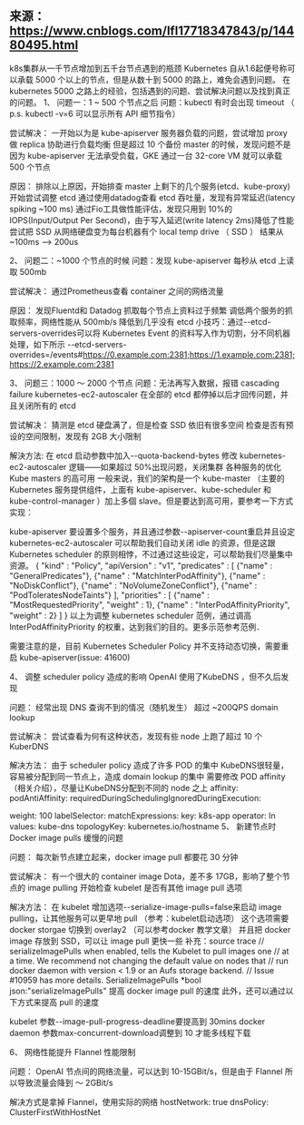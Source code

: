 来源：https://www.cnblogs.com/lfl17718347843/p/14480495.html
----
k8s集群从一千节点增加到五千台节点遇到的瓶颈
Kubernetes 自从1.6起便号称可以承载 5000 个以上的节点，但是从数十到 5000 的路上，难免会遇到问题。
在 kubernetes 5000 之路上的经验，包括遇到的问题、尝试解决问题以及找到真正的问题。
1、
问题一：1 ~ 500 个节点之后
问题：kubectl 有时会出现 timeout （ p.s. kubectl -v=6 可以显示所有 API 细节指令）

尝试解决：
一开始以为是 kube-apiserver 服务器负载的问题，尝试增加 proxy 做 replica 协助进行负载均衡
但是超过 10 个备份 master 的时候，发现问题不是因为 kube-apiserver 无法承受负载，GKE 通过一台 32-core VM 就可以承载 500 个节点

原因：
排除以上原因，开始排查 master 上剩下的几个服务(etcd、kube-proxy)
开始尝试调整 etcd
通过使用datadog查看 etcd 吞吐量，发现有异常延迟(latency spiking ~100 ms)
通过Fio工具做性能评估，发现只用到 10%的 IOPS(Input/Output Per Second)，由于写入延迟(write latency 2ms)降低了性能
尝试把 SSD 从网络硬盘变为每台机器有个 local temp drive （ SSD ）
结果从~100ms —> 200us

2、
问题二：~1000 个节点的时候
问题：发现 kube-apiserver 每秒从 etcd 上读取 500mb

尝试解决：
通过Prometheus查看 container 之间的网络流量

原因：
发现Fluentd和 Datadog 抓取每个节点上资料过于频繁
调低两个服务的抓取频率，网络性能从 500mb/s 降低到几乎没有
etcd 小技巧：通过--etcd-servers-overrides可以将 Kubernetes Event 的资料写入作为切割，分不同机器处理，如下所示
--etcd-servers-overrides=/events#https://0.example.com:2381;https://1.example.com:2381;https://2.example.com:2381

3、
问题三：1000 ～ 2000 个节点
问题：无法再写入数据，报错 cascading failure
kubernetes-ec2-autoscaler 在全部的 etcd 都停掉以后才回传问题，并且关闭所有的 etcd

尝试解决：
猜测是 etcd 硬盘满了，但是检查 SSD 依旧有很多空间
检查是否有预设的空间限制，发现有 2GB 大小限制

解決方法:
在 etcd 启动参数中加入--quota-backend-bytes
修改 kubernetes-ec2-autoscaler 逻辑——如果超过 50%出现问题，关闭集群
各种服务的优化
Kube masters 的高可用
一般来说，我们的架构是一个 kube-master （主要的 Kubernetes 服务提供组件，上面有 kube-apiserver、kube-scheduler 和 kube-control-manager ）加上多個 slave。但是要达到高可用，要参考一下方式实现：

kube-apiserver 要设置多个服务，并且通过参数--apiserver-count重启并且设定
kubernetes-ec2-autoscaler 可以帮助我们自动关闭 idle 的资源，但是这跟 Kubernetes scheduler 的原则相悖，不过通过这些设定，可以帮助我们尽量集中资源。
{
"kind" : "Policy",
"apiVersion" : "v1",
"predicates" : [
{"name" : "GeneralPredicates"},
{"name" : "MatchInterPodAffinity"},
{"name" : "NoDiskConflict"},
{"name" : "NoVolumeZoneConflict"},
{"name" : "PodToleratesNodeTaints"}
],
"priorities" : [
{"name" : "MostRequestedPriority", "weight" : 1},
{"name" : "InterPodAffinityPriority", "weight" : 2}
]
}
以上为调整 kubernetes scheduler 范例，通过调高 InterPodAffinityPriority 的权重，达到我们的目的。更多示范参考范例．

需要注意的是，目前 Kubernetes Scheduler Policy 并不支持动态切换，需要重启 kube-apiserver(issue: 41600)

4、
调整 scheduler policy 造成的影响
OpenAI 使用了KubeDNS ，但不久后发现

问题：
经常出现 DNS 查询不到的情况（随机发生）
超过 ~200QPS domain lookup

尝试解决：
尝试查看为何有这种状态，发现有些 node 上跑了超过 10 个 KuberDNS

解决方法：
由于 scheduler policy 造成了许多 POD 的集中
KubeDNS很轻量，容易被分配到同一节点上，造成 domain lookup 的集中
需要修改 POD affinity （相关介绍），尽量让KubeDNS分配到不同的 node 之上
affinity:
podAntiAffinity:
requiredDuringSchedulingIgnoredDuringExecution:

weight: 100
labelSelector:
matchExpressions:
key: k8s-app
operator: In
values:
kube-dns
topologyKey: kubernetes.io/hostname
5、
新建节点时 Docker image pulls 缓慢的问题

问题：
每次新节点建立起来，docker image pull 都要花 30 分钟

尝试解决：
有一个很大的 container image Dota，差不多 17GB，影响了整个节点的 image pulling
开始检查 kubelet 是否有其他 image pull 选项

解决方法：
在 kubelet 增加选项--serialize-image-pulls=false来启动 image pulling，让其他服务可以更早地 pull （参考：kubelet启动选项）
这个选项需要 docker storgae 切换到 overlay2 （可以参考docker 教学文章）
并且把 docker image 存放到 SSD，可以让 image pull 更快一些
补充：source trace
// serializeImagePulls when enabled, tells the Kubelet to pull images one
// at a time. We recommend not changing the default value on nodes that
// run docker daemon with version < 1.9 or an Aufs storage backend.
// Issue #10959 has more details.
SerializeImagePulls *bool json:"serializeImagePulls"
提高 docker image pull 的速度
此外，还可以通过以下方式来提高 pull 的速度

kubelet 参数--image-pull-progress-deadline要提高到 30mins docker daemon 参数max-concurrent-download调整到 10 才能多线程下载

6、
网络性能提升
Flannel 性能限制

问题：
OpenAI 节点间的网络流量，可以达到 10-15GBit/s，但是由于 Flannel 所以导致流量会降到 ～ 2GBit/s

解决方式是拿掉 Flannel，使用实际的网络
hostNetwork: true
dnsPolicy: ClusterFirstWithHostNet